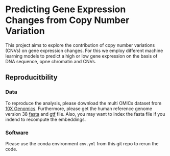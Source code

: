 # Predicting Gene Expression Changes from Copy Number Variation
This project aims to explore the contribution of copy number variations (CNVs) on gene expression changes.
For this we employ different machine learning models to predict a high or low gene expression on the basis of DNA sequence, opne chromatin and CNVs.

## Reproducitbility
### Data
To reproduce the analysis, please download the multi OMICs dataset from [10X Genomics](https://www.10xgenomics.com/welcome?closeUrl=%2Fdatasets&lastTouchOfferName=Human%20Kidney%20Cancer%20Nuclei%20isolated%20with%20Chromium%20Nuclei%20Isolation%20Kit%2C%20SaltyEZ%20Protocol%2C%20and%2010x%20Complex%20Tissue%20DP%20(CT%20Sorted%20and%20CT%20Unsorted)&lastTouchOfferType=Dataset&product=chromium&redirectUrl=%2Fdatasets%2Fhuman-kidney-cancer-nuclei-isolated-with-chromium-nuclei-isolation-kit-saltyez-protocol-and-10x-complex-tissue-dp-ct-sorted-and-ct-unsorted-1-standard).
Furthermore, please get the human reference genome version 38 [fasta](https://api.gdc.cancer.gov/data/254f697d-310d-4d7d-a27b-27fbf767a834)
and [gtf](https://ftp.ensembl.org/pub/release-113/gtf/homo_sapiens/Homo_sapiens.GRCh38.113.gtf.gz) file.
Also, you may want to index the fasta file if you indend to recompute the embeddings.

### Software
Please use the conda environment `env.yml` from this git repo to rerun the code.

